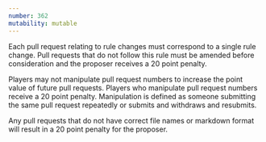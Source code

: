 ```yaml
---
number: 362
mutability: mutable
---
```


Each pull request relating to rule changes must correspond to a single rule change.
Pull requests that do not follow this rule must be amended before consideration and the proposer receives a 20 point penalty.

Players may not manipulate pull request numbers to increase the point value of future pull requests.
Players who manipulate pull request numbers receive a 20 point penalty.
Manipulation is defined as someone submitting the same pull request repeatedly or submits and withdraws and resubmits.

Any pull requests that do not have correct file names or markdown format will result in a 20 point penalty for the proposer.
